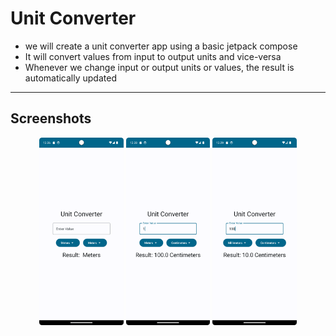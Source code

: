 # Unit Converter
- we will create a unit converter app using a basic jetpack compose
- It will convert values from input to output units and vice-versa
- Whenever we change input or output units or values, the result is automatically updated
---
## Screenshots
<p align="center">
<img src = "https://raw.githubusercontent.com/abhineshchandra1234/UnitConverter/master/app/src/main/res/screenshots/first_screen.png" height=300px/>
  <img src = "https://raw.githubusercontent.com/abhineshchandra1234/UnitConverter/master/app/src/main/res/screenshots/second.png" height=300px/>
  <img src = "https://raw.githubusercontent.com/abhineshchandra1234/UnitConverter/master/app/src/main/res/screenshots/third.png" height=300px/>
</p>
